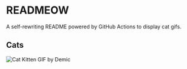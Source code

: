 # READMEOW

A self-rewriting README powered by GitHub Actions to display cat gifs.

## Cats

![Cat Kitten GIF by Demic](https://media1.giphy.com/media/v1.Y2lkPTlhY2QwMmRhb3ZxOG8yNmJzeThoZ29hdjRwZHZzbXRlbmpibnFmM2EyNXdvb3h2dyZlcD12MV9naWZzX3NlYXJjaCZjdD1n/3oriO0OEd9QIDdllqo/200.gif)
